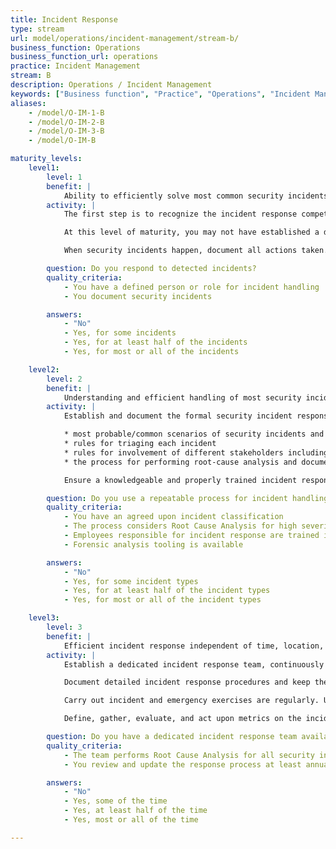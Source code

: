```yaml
---
title: Incident Response
type: stream
url: model/operations/incident-management/stream-b/
business_function: Operations
business_function_url: operations
practice: Incident Management
stream: B
description: Operations / Incident Management
keywords: ["Business function", "Practice", "Operations", "Incident Management"]
aliases:
    - /model/O-IM-1-B
    - /model/O-IM-2-B
    - /model/O-IM-3-B
    - /model/O-IM-B

maturity_levels:
    level1:
        level: 1
        benefit: |
            Ability to efficiently solve most common security incidents
        activity: |
            The first step is to recognize the incident response competence as such, and define a responsible owner. Provide them the time and resources they need to keep up with current state of incident handling best practices and forensic tooling.

            At this level of maturity, you may not have established a dedicated incident response team, but you have defined the participants of the process (usually different roles). Assign a single point of contact for the process, known to all relevant stakeholders. Ensure that the point of contact knows how to reach each participant, and define on-call responsibilities for those who have them.

            When security incidents happen, document all actions taken. Protect this information from unauthorized access.

        question: Do you respond to detected incidents?
        quality_criteria:
            - You have a defined person or role for incident handling
            - You document security incidents

        answers:
            - "No"
            - Yes, for some incidents
            - Yes, for at least half of the incidents
            - Yes, for most or all of the incidents

    level2:
        level: 2
        benefit: |
            Understanding and efficient handling of most security incidents
        activity: |
            Establish and document the formal security incident response process. Ensure documentation includes information like&#58;

            * most probable/common scenarios of security incidents and high-level instructions for handling them; for such scenarios, also use public knowledge about possibly relevant third-party incidents
            * rules for triaging each incident
            * rules for involvement of different stakeholders including senior management, Public Relations, Legal, privacy, Human Resources, external (law enforcement) authorities, and customers; specify mandatory timeframe to do so, if needed
            * the process for performing root-cause analysis and documentation of its results

            Ensure a knowledgeable and properly trained incident response team is available both during and outside of business hours. Define timelines for action and a war room. Keep hardware and software tools up to date and ready for use anytime.

        question: Do you use a repeatable process for incident handling?
        quality_criteria:
            - You have an agreed upon incident classification
            - The process considers Root Cause Analysis for high severity incidents
            - Employees responsible for incident response are trained in this process
            - Forensic analysis tooling is available

        answers:
            - "No"
            - Yes, for some incident types
            - Yes, for at least half of the incident types
            - Yes, for most or all of the incident types

    level3:
        level: 3
        benefit: |
            Efficient incident response independent of time, location, or type of incident
        activity: |
            Establish a dedicated incident response team, continuously available and responsible for continuous process improvement with the help of regular RCAs. For distributed organizations, define and document logistics rules for all relevant locations if sensible.

            Document detailed incident response procedures and keep them up to date. Automate procedures where appropriate. Keep all resources necessary for these procedures (e.g., separate communicating infrastructure or reliable external location) ready to use. Detect and correct unavailability of these resources in a timely manner.

            Carry out incident and emergency exercises are regularly. Use the results for process improvement.

            Define, gather, evaluate, and act upon metrics on the incident response process, including its continuous improvement.

        question: Do you have a dedicated incident response team available?
        quality_criteria:
            - The team performs Root Cause Analysis for all security incidents unless there is a specific reason not to do so
            - You review and update the response process at least annually

        answers:
            - "No"
            - Yes, some of the time
            - Yes, at least half of the time
            - Yes, most or all of the time

---
```

